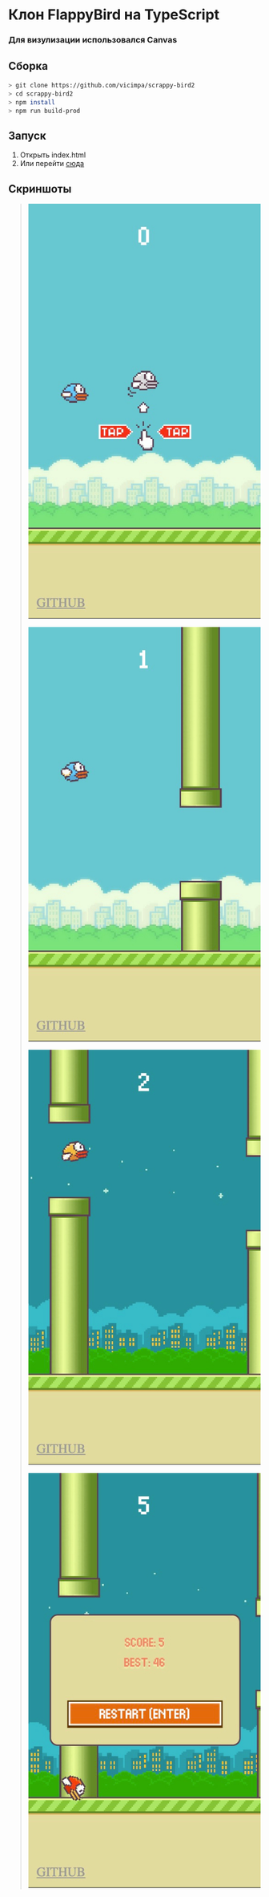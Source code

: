 # Клон FlappyBird на TypeScript

### Для визулизации использовался Canvas

## Сборка
```bash
> git clone https://github.com/vicimpa/scrappy-bird2
> cd scrappy-bird2
> npm install
> npm run build-prod
```

## Запуск 
1. Открыть index.html
1. Или перейти [сюда](https://vicimpa.github.io/scrappy-bird2)


## Скриншоты

>
> ![](screen/img1.png)
>
> ![](screen/img2.png)
>
> ![](screen/img3.png)
>
> ![](screen/img4.png)
>